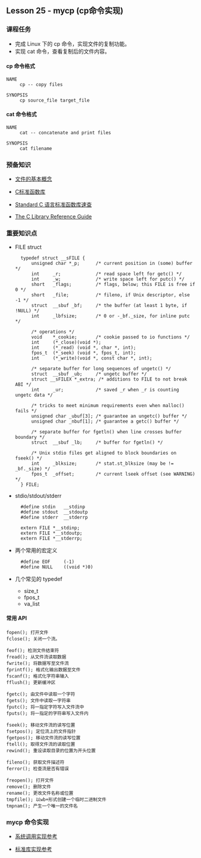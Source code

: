 ## Lesson 25 - mycp (cp命令实现)

### 课程任务
* 完成 Linux 下的 cp 命令，实现文件的复制功能。
* 实现 cat 命令，查看复制后的文件内容。

#### cp 命令格式

	NAME
	     cp -- copy files

	SYNOPSIS
	     cp source_file target_file

#### cat 命令格式
	
	NAME
	     cat -- concatenate and print files
	
	SYNOPSIS
	     cat filename

### 预备知识

* [文件的基本概念](http://learn.akae.cn/media/ch25s02.html)

* [C标准函数库](http://zh.wikipedia.org/zh-cn/C%E6%A8%99%E6%BA%96%E5%87%BD%E5%BC%8F%E5%BA%AB)

* [Standard C 语言标准函数库速查](http://ganquan.info/standard-c/)

* [The C Library Reference Guide](http://www.acm.uiuc.edu/webmonkeys/book/c_guide/)

### 重要知识点

* FILE struct

		typedef struct __sFILE {
			unsigned char *_p;      /* current position in (some) buffer */
			int     _r;             /* read space left for getc() */
			int     _w;             /* write space left for putc() */
			short   _flags;         /* flags, below; this FILE is free if 0 */
			short   _file;          /* fileno, if Unix descriptor, else -1 */
			struct  __sbuf _bf;     /* the buffer (at least 1 byte, if !NULL) */
			int     _lbfsize;       /* 0 or -_bf._size, for inline putc */

			/* operations */
			void    *_cookie;       /* cookie passed to io functions */
			int     (*_close)(void *);
			int     (*_read) (void *, char *, int);
			fpos_t  (*_seek) (void *, fpos_t, int);
			int     (*_write)(void *, const char *, int);

			/* separate buffer for long sequences of ungetc() */
			struct  __sbuf _ub;     /* ungetc buffer */
			struct __sFILEX *_extra; /* additions to FILE to not break ABI */
			int     _ur;            /* saved _r when _r is counting ungetc data */

			/* tricks to meet minimum requirements even when malloc() fails */
			unsigned char _ubuf[3]; /* guarantee an ungetc() buffer */
			unsigned char _nbuf[1]; /* guarantee a getc() buffer */

			/* separate buffer for fgetln() when line crosses buffer boundary */
			struct  __sbuf _lb;     /* buffer for fgetln() */

			/* Unix stdio files get aligned to block boundaries on fseek() */
			int     _blksize;       /* stat.st_blksize (may be != _bf._size) */
			fpos_t  _offset;        /* current lseek offset (see WARNING) */
		} FILE;

* stdio/stdout/stderr

		#define stdin   __stdinp
		#define stdout  __stdoutp
		#define stderr  __stderrp

		extern FILE *__stdinp;
		extern FILE *__stdoutp;
		extern FILE *__stderrp;

* 两个常用的宏定义

		#define EOF     (-1)
		#define NULL	((void *)0)

* 几个常见的 typedef 
	* size_t 
	* fpos_t
	* va_list

#### 常用 API

	fopen(); 打开文件
	fclose(); 关闭一个流。

	feof(); 检测文件结束符
	fread(); 从文件流读取数据
	fwrite(); 将数据写至文件流
	fprintf(); 格式化输出数据至文件
	fscanf(); 格式化字符串输入
	fflush(); 更新缓冲区

	fgetc(); 由文件中读取一个字符
	fgets(); 文件中读取一字符串
	fputc(); 将一指定字符写入文件流中
	fputs(); 将一指定的字符串写入文件内

	fseek(); 移动文件流的读写位置
	fsetpos(); 定位流上的文件指针
	fgetpos(); 移动文件流的读写位置
	ftell(); 取得文件流的读取位置
	rewind(); 重设读取目录的位置为开头位置

	fileno(); 获取文件描述符
	ferror(); 检查流是否有错误

	freopen(); 打开文件
	remove(); 删除文件
	rename(); 更改文件名称或位置
	tmpfile(); 以wb+形式创建一个临时二进制文件
	tmpnam(); 产生一个唯一的文件名

### mycp 命令实现

* [系统调用实现参考](http://blog.csdn.net/buaa_shang/article/details/9146793)

* [标准库实现参考](http://book.51cto.com/art/200903/114931.htm)

